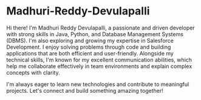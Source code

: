 # Madhuri-Reddy-Devulapalli
Hi there! I'm Madhuri Reddy Devulapalli, a passionate and driven developer with strong skills in Java, Python, and Database Management Systems (DBMS). I'm also exploring and growing my expertise in Salesforce Development.
I enjoy solving problems through code and building applications that are both efficient and user-friendly. Alongside my technical skills, I'm known for my excellent communication abilities, which help me collaborate effectively in team environments and explain complex concepts with clarity.

I'm always eager to learn new technologies and contribute to meaningful projects. Let's connect and build something amazing together!
